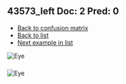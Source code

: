 ## 43573_left Doc: 2 Pred: 0
- [Back to confusion matrix](https://github.com/juliandewit/kaggle_retinopathy/blob/master/matrix.md)
- [Back to list](https://github.com/juliandewit/kaggle_retinopathy/blob/master/lists/20/list.md)
- [Next example in list](https://github.com/juliandewit/kaggle_retinopathy/blob/master/lists/20/43/43816_right.md)

![Eye](https://retinopaty.blob.core.windows.net/size1024/43573_left_2.jpeg)

### 

![Eye]()
